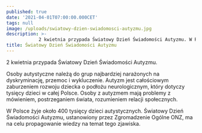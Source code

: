 ```yaml
---
published: true
date: '2021-04-01T07:00:00.000CET'
tags: null
image: /uploads/swiatowy-dzien-swiadomosci-autyzmu.jpg
description: >-
            2 kwietnia przypada Światowy Dzień Świadomości Autyzmu. W Polsce żyje około 400 tysięcy dzieci autystycznych.
title: Światowy Dzień Świadomości Autyzmu
---
```


2 kwietnia przypada Światowy Dzień Świadomości Autyzmu.

Osoby autystyczne należą do grup najbardziej narażonych na dyskryminację, przemoc i wykluczenie. Autyzm jest całościowym zaburzeniem rozwoju dziecka o podłożu neurologicznym, który dotyczy tysięcy dzieci w całej Polsce. Osoby z autyzmem mają problemy z mówieniem, postrzeganiem świata, rozumieniem relacji społecznych.

W Polsce żyje około 400 tysięcy dzieci autystycznych. Światowy Dzień Świadomości Autyzmu, ustanowiony przez Zgromadzenie Ogólne ONZ, ma na celu propagowanie wiedzy na temat tego zjawiska.